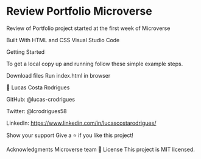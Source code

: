 # Review Portfolio Microverse
 Review of Portfolio project started at the first week of Microverse

Built With
HTML and CSS
Visual Studio Code

Getting Started

To get a local copy up and running follow these simple example steps.

Download files
Run index.html in browser


👤 Lucas Costa Rodrigues

GitHub: @lucas-crodrigues

Twitter: @lcrodrigues58

LinkedIn: https://www.linkedin.com/in/lucascostarodrigues/

Show your support
Give a ⭐️ if you like this project!

Acknowledgments
Microverse team
📝 License
This project is MIT licensed.